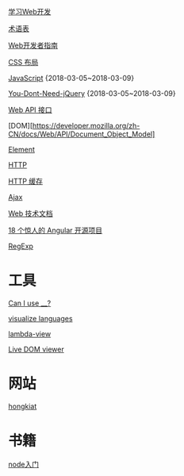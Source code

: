 [学习Web开发](https://developer.mozilla.org/zh-CN/docs/learn)

[术语表](https://developer.mozilla.org/zh-CN/docs/Glossary)

[Web开发者指南](https://developer.mozilla.org/zh-CN/docs/Web/Guide)

[CSS 布局](https://developer.mozilla.org/zh-CN/docs/Learn/CSS/CSS_layout)

[JavaScript](https://developer.mozilla.org/zh-CN/docs/Web/JavaScript) {2018-03-05~2018-03-09}

[You-Dont-Need-jQuery](https://github.com/nefe/You-Dont-Need-jQuery) {2018-03-05~2018-03-09}

[Web API 接口](https://developer.mozilla.org/zh-CN/docs/Glossary/DOM)

[DOM][https://developer.mozilla.org/zh-CN/docs/Web/API/Document_Object_Model]

[Element](https://developer.mozilla.org/zh-CN/docs/Web/API/Element)

[HTTP](https://developer.mozilla.org/zh-CN/docs/Web/HTTP)

[HTTP 缓存](https://developer.mozilla.org/zh-CN/docs/Web/HTTP/Caching_FAQ)

[Ajax](https://developer.mozilla.org/zh-CN/docs/Web/Guide/AJAX)

[Web 技术文档](https://developer.mozilla.org/zh-CN/docs/Web)

[18 个惊人的 Angular 开源项目](https://www.jianshu.com/p/c8d45d30f341)

[RegExp](https://developer.mozilla.org/zh-CN/docs/Web/JavaScript/Reference/Global_Objects/RegExp)

# 工具
[Can I use __?](https://caniuse.com/)

[visualize languages](http://pythontutor.com/)

[lambda-view](https://github.com/Jianru-Lin/lambda-view)

[Live DOM viewer](https://software.hixie.ch/utilities/js/live-dom-viewer/)

# 网站
[hongkiat](https://www.hongkiat.com/blog/category/coding/)

# 书籍
[node入门](https://www.nodebeginner.org/index-zh-cn.html)